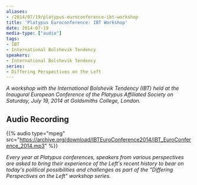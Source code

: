 ```yaml
---
aliases:
- /2014/07/19/platypus-euroconference-ibt-workshop
title: 'Platypus Euroconference: IBT Workshop'
date: 2014-07-19
media-type: ["audio"]
tags:
- IBT
- International Bolshevik Tendency
speakers:
- International Bolshevik Tendency
series:
- Differing Perspectives on the Left
---
```


_A workshop with the International Bolshevik Tendency (IBT) held at the Inaugural European Conference of the Platypus Affiliated Society on Saturday, July 19, 2014 at Goldsmiths College, London._

## Audio Recording

{{% audio type="mpeg" src="https://archive.org/download/IBTEuroConference2014/IBT_EuroConference_2014.mp3" %}}

_Every year at Platypus conferences, speakers from various perspectives are asked to bring their experience of the Left's recent history to bear on today's political possibilities and challenges as part of the "Differing Perspectives on the Left" workshop series._
